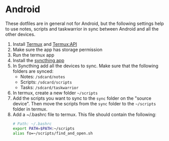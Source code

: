 # Android

These dotfiles are in general not for Android, but the following settings help to use notes, scripts
and taskwarrior in sync between Android and all the other devices.

1. Install [Termux](https://termux.com/) and [Termux:API](https://play.google.com/store/apps/details?id=com.termux)
2. Make sure the app has storage permission
3. Run the termux app
4. Install the [syncthing app](https://play.google.com/store/search?q=syncthing)
5. In Syncthing add all the devices to sync. Make sure that the following folders are synced:
    - Notes: `/sdcard/notes`
    - Scripts: `/sdcard/scripts`
    - Tasks: `/sdcard/taskwarrior`
6. In termux, create a new folder `~/scripts`
7. Add the scripts you want to sync to the `sync` folder on the "source device". Then move the
    scripts from the `sync` folder to the `~/scripts` folder in termux.
8. Add a ~/.bashrc file to termux. This file should contain the following:
    ```bash
    # Path: ~/.bashrc
    export PATH=$PATH:~/scripts
    alias fo=~/scripts/find_and_open.sh
    ```
